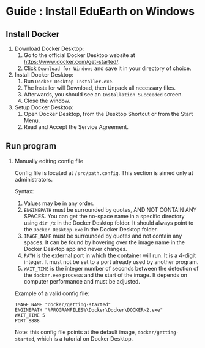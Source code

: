 
# Guide : Install EduEarth on Windows

## Install Docker

1. Download Docker Desktop:
    1. Go to the official Docker Desktop website at https://www.docker.com/get-started/.
    1. Click `Download for Windows` and save it in your directory of choice.
1. Install Docker Desktop:
    1. Run `Docker Desktop Installer.exe`.
    1. The Installer will Download, then Unpack all necessary files.
    1. Afterwards, you should see an `Installation Succeeded` screen.
    1. Close the window.
1. Setup Docker Desktop:
    1. Open Docker Desktop, from the Desktop Shortcut or from the Start Menu.
    1. Read and Accept the Service Agreement.

## Run program

1. Manually editing config file


    Config file is located at `/src/path.config`.
    This section is aimed only at administrators.
    
    Syntax: 
    1. Values may be in any order.    
    1. `ENGINEPATH` must be surrounded by quotes, AND NOT CONTAIN ANY SPACES. You can get the no-space name in a specific directory using `dir /x` in the Docker Desktop folder. It should always point to the `Docker Desktop.exe` in the Docker Desktop folder.
    1. `IMAGE_NAME` must be surrounded by quotes and not contain any spaces. It can be found by hovering over the image name in the Docker Desktop app and never changes. 
    1. `PATH` is the external port in which the container will run. It is a 4-digit integer. It must not be set to a port already used by another program.
    1. `WAIT_TIME` is the integer number of seconds between the detection of the `docker.exe` process and the start of the image. It depends on computer performance and must be adjusted. 
    
    Example of a valid config file: 
    ```
    IMAGE_NAME "docker/getting-started"    
    ENGINEPATH "%PROGRAMFILES%\Docker\Docker\DOCKER~2.exe"    
    WAIT_TIME 5
    PORT 8888
    ```
    Note: this config file points at the default image, `docker/getting-started`, which is a tutorial on Docker Desktop.
    
